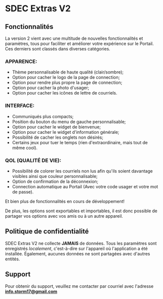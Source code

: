 # SDEC Extras V2

## Fonctionnalités
La version 2 vient avec une multitude de nouvelles fonctionnalités et paramètres, tous pour faciliter et améliorer votre expérience sur le Portail.
Ces derniers sont classés dans diverses catégories.

### APPARENCE:
 - Thème personnalisable de haute qualité (clair/sombre);
 - Option pour cacher le logo de la page de connection;
 - Option pour rendre plus propre la page de connection;
 - Option pour cacher la photo d'usager;
 - Option pour cacher les icônes de lettre de courriels.
 
### INTERFACE:
 - Communiqués plus compacts;
 - Position du bouton du menu de gauche personnalisable;
 - Option pour cacher le widget de bienvenue;
 - Option pour cacher le widget d'information générale;
 - Possibilité de cacher les onglets non désirés;
 - Certains jeux pour tuer le temps (rien d'extraordinaire, mais tout de même cool).

### QOL (QUALITÉ DE VIE):
 - Possibilité de colorer les courriels non lus afin qu'ils soient davantage visibles ainsi que couleur personnalisable;
 - Option de confirmation de la déconnexion;
 - Connection automatique au Portail (Avec votre code usager et votre mot de passe).

Et bien plus de fonctionnalités en cours de développement!

De plus, les options sont exportables et importables, il est donc possible de partager vos options avec vos amis ou à un autre appareil.

## Politique de confidentialité

SDEC Extras V2 ne collecte **JAMAIS** de données.
Tous les paramètres sont enregistrés *localement*, c'est-à-dire sur l'appareil où l'application a été installée.
Également, aucunes données ne sont partagées avec d'autres entités.

## Support
Pour obtenir du support, veuillez me contacter par courriel avec l'adresse **info.storm17@gmail.com**
